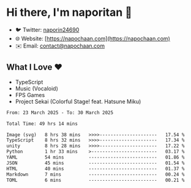 # Hi there, I'm naporitan 👋

- 🐦 Twitter: [naporin24690](https://twitter.com/naporin24690)
- 🌐 Website: [https://napochaan.com](https://napochaan.com)
- ✉️ Email: [contact@napochaan.com](mailto:contact@napochaan.com)

## What I Love ❤️
- TypeScript
- Music (Vocaloid)
- FPS Games
- Project Sekai (Colorful Stage! feat. Hatsune Miku)

<!--START_SECTION:waka-->

```txt
From: 23 March 2025 - To: 30 March 2025

Total Time: 49 hrs 14 mins

Image (svg)   8 hrs 38 mins   >>>>---------------------   17.54 %
TypeScript    8 hrs 32 mins   >>>>---------------------   17.34 %
unity         8 hrs 28 mins   >>>>---------------------   17.22 %
Python        1 hr 33 mins    >------------------------   03.17 %
YAML          54 mins         -------------------------   01.86 %
JSON          45 mins         -------------------------   01.54 %
HTML          40 mins         -------------------------   01.37 %
Markdown      7 mins          -------------------------   00.24 %
TOML          6 mins          -------------------------   00.21 %
```

<!--END_SECTION:waka-->

